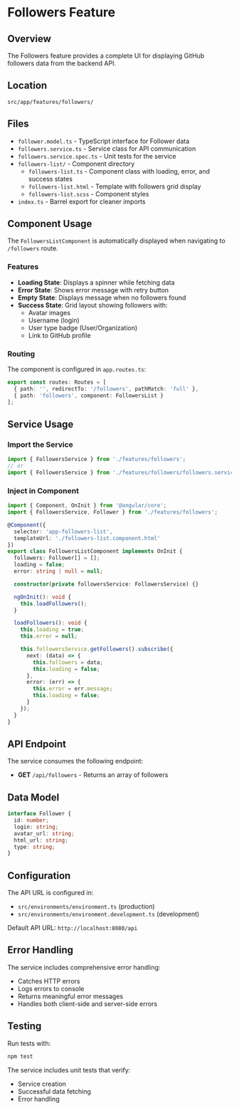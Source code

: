 # Followers Feature

## Overview
The Followers feature provides a complete UI for displaying GitHub followers data from the backend API.

## Location
`src/app/features/followers/`

## Files
- `follower.model.ts` - TypeScript interface for Follower data
- `followers.service.ts` - Service class for API communication
- `followers.service.spec.ts` - Unit tests for the service
- `followers-list/` - Component directory
  - `followers-list.ts` - Component class with loading, error, and success states
  - `followers-list.html` - Template with followers grid display
  - `followers-list.scss` - Component styles
- `index.ts` - Barrel export for cleaner imports

## Component Usage

The `FollowersListComponent` is automatically displayed when navigating to `/followers` route.

### Features
- **Loading State**: Displays a spinner while fetching data
- **Error State**: Shows error message with retry button
- **Empty State**: Displays message when no followers found
- **Success State**: Grid layout showing followers with:
  - Avatar images
  - Username (login)
  - User type badge (User/Organization)
  - Link to GitHub profile

### Routing
The component is configured in `app.routes.ts`:
```typescript
export const routes: Routes = [
  { path: '', redirectTo: '/followers', pathMatch: 'full' },
  { path: 'followers', component: FollowersList }
];
```

## Service Usage

### Import the Service
```typescript
import { FollowersService } from './features/followers';
// or
import { FollowersService } from './features/followers/followers.service';
```

### Inject in Component
```typescript
import { Component, OnInit } from '@angular/core';
import { FollowersService, Follower } from './features/followers';

@Component({
  selector: 'app-followers-list',
  templateUrl: './followers-list.component.html'
})
export class FollowersListComponent implements OnInit {
  followers: Follower[] = [];
  loading = false;
  error: string | null = null;

  constructor(private followersService: FollowersService) {}

  ngOnInit(): void {
    this.loadFollowers();
  }

  loadFollowers(): void {
    this.loading = true;
    this.error = null;

    this.followersService.getFollowers().subscribe({
      next: (data) => {
        this.followers = data;
        this.loading = false;
      },
      error: (err) => {
        this.error = err.message;
        this.loading = false;
      }
    });
  }
}
```

## API Endpoint
The service consumes the following endpoint:
- **GET** `/api/followers` - Returns an array of followers

## Data Model

```typescript
interface Follower {
  id: number;
  login: string;
  avatar_url: string;
  html_url: string;
  type: string;
}
```

## Configuration
The API URL is configured in:
- `src/environments/environment.ts` (production)
- `src/environments/environment.development.ts` (development)

Default API URL: `http://localhost:8080/api`

## Error Handling
The service includes comprehensive error handling:
- Catches HTTP errors
- Logs errors to console
- Returns meaningful error messages
- Handles both client-side and server-side errors

## Testing
Run tests with:
```bash
npm test
```

The service includes unit tests that verify:
- Service creation
- Successful data fetching
- Error handling
